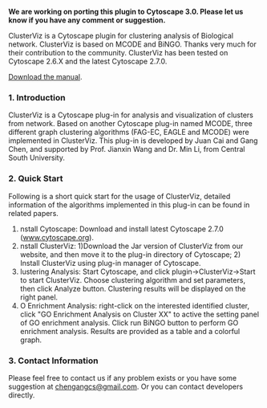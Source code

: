 **We are working on porting this plugin to Cytoscape 3.0. Please let us know if you have any comment or suggestion.**

ClusterViz is a Cytoscape plugin for clustering analysis of Biological network. ClusterViz is based on MCODE and BiNGO. Thanks very much for their contribution to the community. ClusterViz has been tested on Cytoscape 2.6.X and the latest Cytoscape 2.7.0.

[Download the manual](http://clusterviz-cytoscape.googlecode.com/files/ClusterViz.pdf).

### 1. Introduction ###
ClusterViz is a Cytoscape plug-in for analysis and visualization of clusters from
network. Based on another Cytoscape plug-in named MCODE, three different graph
clustering algorithms (FAG-EC, EAGLE and MCODE) were implemented in ClusterViz.
This plug-in is developed by Juan Cai and Gang Chen, and supported by Prof.
Jianxin Wang and Dr. Min Li, from Central South University.

### 2. Quick Start ###
Following is a short quick start for the usage of ClusterViz, detailed
information of the algorithms implemented in this plug-in can be found in
related papers.
  1. nstall Cytoscape: Download and install latest Cytoscape 2.7.0 (www.cytoscape.org).
  1. nstall ClusterViz: 1)Download the Jar version of ClusterViz from our website, and then move it to the plug-in directory of Cytoscape; 2) Install ClusterViz using plug-in manager of Cytoscape.
  1. lustering Analysis: Start Cytoscape, and click plugin->ClusterViz->Start to start ClusterViz. Choose clustering algorithm and set parameters, then click Analyze button. Clustering results will be displayed on the right panel.
  1. O Enrichment Analysis: right-click on the interested identified cluster, click "GO Enrichment Analysis on Cluster XX" to active the setting panel of GO enrichment analysis. Click run BiNGO button to perform GO enrichment analysis. Results are provided as a table and a colorful graph.

### 3. Contact Information ###
Please feel free to contact us if any problem exists or you have some suggestion at chengangcs@gmail.com. Or you can contact developers directly.